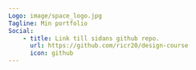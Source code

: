 ```yaml
---
Logo: image/space_logo.jpg
Tagline: Min portfolio
Social:
    - title: Link till sidans github repo.
      url: https://github.com/ricr20/design-course
      icon: github
---
```

